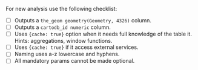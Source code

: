 For new analysis use the following checklist:

- [ ] Outputs a `the_geom geometry(Geometry, 4326)` column.
- [ ] Outputs a `cartodb_id numeric` column.
- [ ] Uses `{cache: true}` option when it needs full knowledge of the table it. Hints: aggregations, window functions.
- [ ] Uses `{cache: true}` if it access external services.
- [ ] Naming uses a-z lowercase and hyphens.
- [ ] All mandatory params cannot be made optional.
